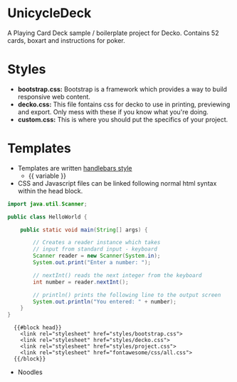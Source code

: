 # UnicycleDeck
A Playing Card Deck sample / boilerplate project for Decko. Contains 52 cards, boxart and instructions for poker. 

# Styles
- **bootstrap.css:** Bootstrap is a framework which provides a way to build responsive web content. 
- **decko.css:** This file fontains css for decko to use in printing, previewing and export. Only mess with these if you know what you're doing.
- **custom.css:** This is where you should put the specifics of your project.


# Templates
 - Templates are written [handlebars style](https://handlebarsjs.com/guide/)
     - {{ variable }}
 - CSS and Javascript files can be linked following normal html syntax within the head block. 

```java
import java.util.Scanner;

public class HelloWorld {

    public static void main(String[] args) {

        // Creates a reader instance which takes
        // input from standard input - keyboard
        Scanner reader = new Scanner(System.in);
        System.out.print("Enter a number: ");

        // nextInt() reads the next integer from the keyboard
        int number = reader.nextInt();

        // println() prints the following line to the output screen
        System.out.println("You entered: " + number);
    }
}
```
```
  {{#block head}}
    <link rel="stylesheet" href="styles/bootstrap.css">
    <link rel="stylesheet" href="styles/decko.css">
    <link rel="stylesheet" href="styles/project.css">
    <link rel="stylesheet" href="fontawesome/css/all.css">
  {{/block}}  
```

 - Noodles